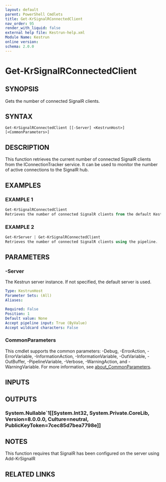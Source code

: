 ```yaml
---
layout: default
parent: PowerShell Cmdlets
title: Get-KrSignalRConnectedClient
nav_order: 95
render_with_liquid: false
external help file: Kestrun-help.xml
Module Name: Kestrun
online version:
schema: 2.0.0
---
```


# Get-KrSignalRConnectedClient

## SYNOPSIS
Gets the number of connected SignalR clients.

## SYNTAX

```
Get-KrSignalRConnectedClient [[-Server] <KestrunHost>] [<CommonParameters>]
```

## DESCRIPTION
This function retrieves the current number of connected SignalR clients from the IConnectionTracker service.
It can be used to monitor the number of active connections to the SignalR hub.

## EXAMPLES

### EXAMPLE 1
```powershell
Get-KrSignalRConnectedClient
Retrieves the number of connected SignalR clients from the default Kestrun server.
```

### EXAMPLE 2
```powershell
Get-KrServer | Get-KrSignalRConnectedClient
Retrieves the number of connected SignalR clients using the pipeline.
```

## PARAMETERS

### -Server
The Kestrun server instance.
If not specified, the default server is used.

```yaml
Type: KestrunHost
Parameter Sets: (All)
Aliases:

Required: False
Position: 1
Default value: None
Accept pipeline input: True (ByValue)
Accept wildcard characters: False
```

### CommonParameters
This cmdlet supports the common parameters: -Debug, -ErrorAction, -ErrorVariable, -InformationAction, -InformationVariable, -OutVariable, -OutBuffer, -PipelineVariable, -Verbose, -WarningAction, and -WarningVariable. For more information, see [about_CommonParameters](http://go.microsoft.com/fwlink/?LinkID=113216).

## INPUTS

## OUTPUTS

### System.Nullable`1[[System.Int32, System.Private.CoreLib, Version=8.0.0.0, Culture=neutral, PublicKeyToken=7cec85d7bea7798e]]
## NOTES
This function requires that SignalR has been configured on the server using Add-KrSignalR

## RELATED LINKS
